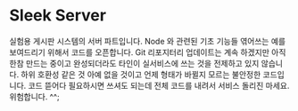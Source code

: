 # Sleek Server

실험용 게시판 시스템의 서버 파트입니다.
Node 와 관련된 기초 기능들 엮어쓰는 예를 보여드리기 위해서 코드를 오픈합니다.
Git 리포지터리 업데이트는 계속 하겠지만 아직 한참 만드는 중이고
완성되더라도 타인이 실서비스에 쓰는 것을 전제하고 있지 않습니다.
하위 호환성 같은 것 아예 없을 것이고 언제 형태가 바뀔지 모르는 불안정한 코드입니다.
코드 뜯어다 필요하시면 쓰셔도 되는데 전체 코드를 내려서 서비스 돌리진 마세요.
위험합니다. ^^;